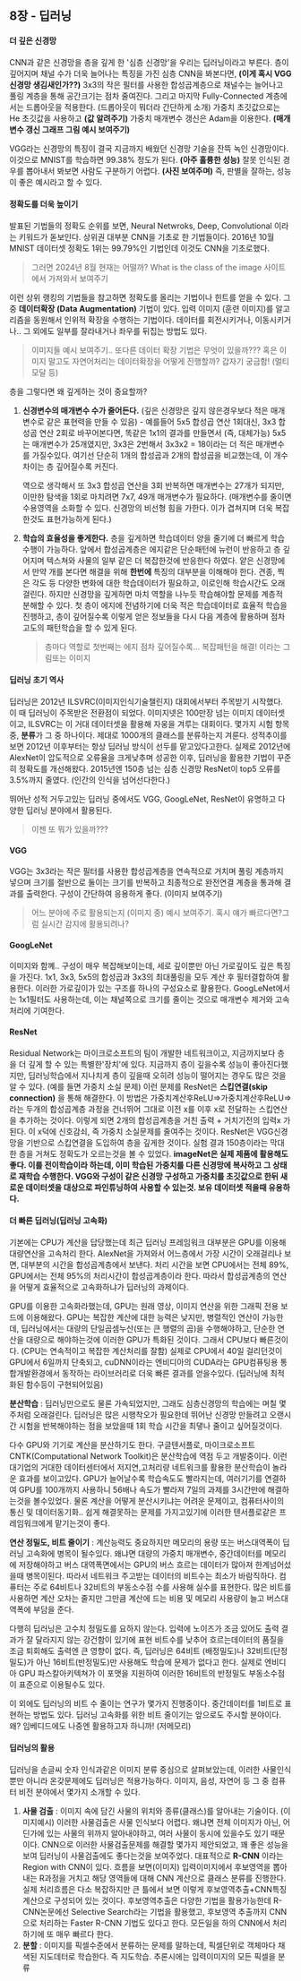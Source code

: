 ## 8장 - 딥러닝

#### 더 깊은 신경망
CNN과 같은 신경망을 층을 깊게 한 '심층 신경망'을 우리는 딥러닝이라고 부른다.
층이 깊어지며 채널 수가 더욱 늘어나는 특징을 가진 심층 CNN을 봐본다면,
**(이게 혹시 VGG 신경망 생김새인가??)** 3x3의 작은 필터를 사용한 합성곱계층으로 채널수는 늘어나고 풀링 계층을 통해 공간크기는 점차 줄여진다. 그리고 마지막 Fully-Connected 계층에서는 드롭아웃을 적용한다. (드롭아웃이 뭐더라 간단하게 소개)
가중치 초깃값으로는 He 초깃값을 사용하고 **(값 알려주기)** 가중치 매개변수 갱신은 Adam을 이용한다. **(매개변수 갱신 그래프 그림 예시 보여주기)**

VGG라는 신경망의 특징이 결국 지금까지 배웠던 신경망 기술을 잔뜩 녹인 신경망이다. 이것으로 MNIST를 학습하면 99.38% 정도가 된다. **(아주 훌륭한 성능)**
잘못 인식된 경우를 뽑아내서 봐보면 사람도 구분하기 어렵다. **(사진 보여주며)** 즉, 판별을 잘하는, 성능이 좋은 예시라고 할 수 있다.
#### 정확도를 더욱 높이기
발표된 기법들의 정확도 순위를 보면, Neural Netwroks, Deep, Convolutional 이라는 키워드가 돋보인다. 상위권 대부분 CNN을 기초로 한 기법들이다.
2016년 10월 MNIST 데이터셋 정확도 1위는 99.79%인 기법인데 이것도 CNN을 기초로했다.
> 그러면 2024년 8월 현재는 어떨까? What is the class of the image 사이트에서 가져와서 보여주기

이런 상위 랭킹의 기법들을 참고하면 정확도를 올리는 기법이나 힌트를 얻을 수 있다.
그 중 **데이터확장 (Data Augmentation)** 기법이 있다. 입력 이미지 (훈련 이미지)를 알고리즘을 동원해서 인위적 확장을 수행하는 기법이다.
데이터를 회전시키거나, 이동시키거나.. 그 외에도 일부를 잘라내거나 좌우를 뒤집는 방법도 있다. 
> 이미지들 예시 보여주기.. 또다른 데이터 확장 기법은 무엇이 있을까???
> 혹은 이미지 말고도 자연어처리는 데이터확장을 어떻게 진행할까? 갑자기 궁금함! (멀티모달 등)

층을 그렇다면 왜 깊게하는 것이 중요할까?
1) **신경변수의 매개변수 수가 줄어든다.**  (깊은 신경망은 깊지 않은경우보다 적은 매개변수로 같은 표현력을 만들 수 있음) - 예를들어 5x5 합성곱 연산 1회대신, 3x3 합성곱 연산 2회로 바꾸어본다면, 똑같은 1x1의 결과를 만들면서 (즉, 대체가능) 5x5는 매개변수가 25개였지만, 3x3은 2번해서 3x3x2 = 18이라는 더 적은 매개변수를 가질수있다. 여기선 단순히 1개의 합성곱과 2개의 합성곱을 비교했는데, 이 개수 차이는 층 깊어질수록 커진다.
   
   역으로 생각해서 또 3x3 합성곱 연산을 3회 반복하면 매개변수는 27개가 되지만, 이만한 탐색을 1회로 마치려면 7x7, 49개 매개변수가 필요하다.
   (매개변수를 줄이면 수용영역을 소화할 수 있다. 신경망의 비선형 힘을 가한다. 이가 겹쳐지며 더욱 복잡한것도 표현가능하게 된다.)
2) **학습의 효율성을 좋게한다.** 층을 깊게하면 학습데이터 양을 줄기에 더 빠르게 학습수행이 가능하다. 앞에서 합성곱계층은 에지같은 단순패턴에 뉴런이 반응하고 층 깊어지며 텍스쳐와 사물의 일부 같은 더 복잡한것에 반응한다 하였다. 
   얕은 신경망에서 만약 개를 본다면 해결을 위해 **한번에** 특징의 대부분을 이해해야 한다. 견종, 찍은 각도 등 다양한 변화에 대한 학습데이터가 필요하고, 이로인해 학습시간도 오래걸린다.
   하지만 신경망을 깊게하면 마치 역할을 나누듯 학습해야할 문제를 계층적 분해할 수 있다.
   첫 층이 에지에 전념하기에 더욱 적은 학습데이터로 효율적 학습을 진행하고, 층이 깊어질수록 이렇게 얻은 정보들을 다시 다음 계층에 활용하며 점차 고도의 패턴학습을 할 수 있게 된다.
	> 층마다 역할로 첫번째는 에지 점차 깊어질수록... 복잡패턴을 해결! 이라는 그림또는 이미지
	
#### 딥러닝 초기 역사
딥러닝은 2012년 ILSVRC(이미지인식기술챌린지) 대회에서부터 주목받기 시작했다. 이 때 딥러닝이 주목받은 전환점이 되었다.
이미지넷은 100만장 넘는 이미지 데이터셋이고, ILSVRC는 이 거대 데이터셋을 활용해 자웅을 겨루는 대회이다. 
몇가지 시험 항목 중, **분류**가 그 중 하나이다. 제대로 1000개의 클래스를 분류하는지 겨룬다. 
성적추이를 보면 2012년 이후부터는 항상 딥러닝 방식이 선두를 맡고있다고한다. 실제로 2012년에 AlexNet이 압도적으로 오류율을 크게낮추며 성공한 이후, 딥러닝을 활용한 기법이 꾸준히 정확도를 개선해왔다.
2015년엔 150층 넘는 심층 신경망 ResNet이 top5 오류를 3.5%까지 줄였다. (인간의 인식을 넘어선다한다.)

뛰어난 성적 거두고있는 딥러닝 중에서도 VGG, GoogLeNet, ResNet이 유명하고 다양한 딥러닝 분야에서 활용된다. 
> 이젠 또 뭐가 있을까???

#### VGG
VGG는 3x3라는 작은 필터를 사용한 합성곱계층을 연속적으로 거치며 풀링 계층까지 넣으며 크기를 절반으로 둘이는 크기를 반복하고 최종적으로 완전연결 계층을 통과해 결과를 출력한다.
구성이 간단하여 응용하게 좋다. (이미지 보여주기) 
> 어느 분야에 주로 활용되는지 (이미지 중) 예시 보여주기. 혹시 얘가 빠르다면?그럼 실시간 감지에 활용되려나?
#### GoogLeNet
이미지와 함꼐..
구성이 매우 복잡해보이는데, 세로 깊이뿐만 아닌 가로깊이도 깊은 특징을 가진다. 1x1, 3x3, 5x5의 합성곱과 3x3의 최대풀링을 모두 계산 후 필터결합하여 활용한다. 이러한 가로깊이가 있는 구조를 하나의 구성요소로 활용한다.
GoogLeNet에서는 1x1필터도 사용하는데, 이는 채널쪽으로 크기를 줄이는 것으로 매개변수 제거와 고속처리에 기여한다. 
#### ResNet
Residual Network는 마이크로소프트의 팀이 개발한 네트워크이고, 지금까지보다 층을 더 깊게 할 수 있는 특별한'장치'에 있다.
지금까지 층이 깊을수록 성능이 좋아진다했지만, 딥러닝학습에서 지나치게 층이 깊을때 오히려 성능이 떨어지는 경우도 많은 것을 알 수 있다. (예를 들면 가중치 소실 문제)
이런 문제를 ResNet은 **스킵연결(skip connection)** 을 통해 해결한다. 
이 방법은 가중치계산후ReLU=>가중치계산후ReLU=> 라는 두개의 합성곱계층 과정을 건너뛰어 그대로 이전 x를 이후 x로 전달하는 스킵연산을 추가하는 것이다.
이렇게 되면 2개의 합성곱계층을 거친 출력 + 거치기전의 입력x 가 된다. 이 x덕에 신호감쇠, 즉 가중치 소실문제를 줄여주는 것이다.
ResNet은 VGG신경망을 기반으로 스킵연결을 도입하여 층을 깊게한 것이다.
실험 결과 150층이라는 막대한 층을 거쳐도 정확도가 오르는것을 볼 수 있었다.
**imageNet은 실제 제품에 활용해도 좋다. 이를 전이학습이라 하는데, 이미 학습된 가중치를 다른 신경망에 복사하고 그 상태로 재학습 수행한다. VGG와 구성이 같은 신경망 구성하고 가중치를 초깃값으로 한뒤 새로운 데이터셋을 대상으로 파인튜닝하여 사용할 수 있는것. 보유 데이터셋 적을때 유용하다.**
#### 더 빠른 딥러닝(딥러닝 고속화)
기본에는 CPU가 계산을 답당했는데 최근 딥러닝 프레임워크 대부분은 GPU를 이용해 대량연산을 고속처리 한다. 
AlexNet을 가져와서 어느층에서 가장 시간이 오래걸리나 보면, 대부분의 시간을 합성곱계층에서 보낸다. 처리 시간을 보면 CPU에서는 전체 89%, GPU에서는 전체 95%의 처리시간이 합성곱계층이라 한다. 따라서 합성곱계층의 연산을 어떻게 효율적으로 고속화하냐가 딥러닝의 과제이다.

GPU를 이용한 고속화라했는데, GPU는 원래 영상, 이미지 연산을 위한 그래픽 전용 보드에 이용해왔다. GPU는 복잡한 계산에 대한 능력은 낮지만, 병렬적인 연산이 가능한데, 딥러닝에서는 대량의 단일곱셈누산(또는 큰 행렬의 곱)을 수행해야하고, 단순한 연산을 대량으로 해야하는것에 이러한 GPU가 특화된 것이다. 그래서 CPU보다 빠른것이다. (CPU는 연속적이고 복잡한 계산처리를 잘함)
실제로 CPU에서 40일 걸리던것이 GPU에서 6일까지 단축되고, cuDNN이라는 엔비디아의 CUDA라는 GPU컴퓨팅용 통합개발환경에서 동작하는 라이브러리로 더욱 빠른 결과를 얻을수있다. (딥러닝에 최적화된 함수등이 구현되어있음)

**분산학습** : 딥러닝만으로도 물론 가속되었지만, 그래도 심층신경망의 학습에는 며칠 몇주처럼 오래걸린다. 딥러닝은 많은 시행착오가 필요한데 뛰어난 신경망 만들려고 오랜시간 시험을 반복해야하는 점을 보았을때 1회 학습 시간을 최댛나 줄이고 싶어질것이다.

다수 GPU와 기기로 계산을 분산하기도 한다. 구글텐서플로, 마이크로소프트CNTK(Computational Network Toolkit)은 분산학습에 역점 두고 개발중이다. 이런 대기업의 거대한 데이터센터에서 저지연,고처리량 네트워크를 활용한 분산학습이 놀라운 효과를 보이고있다. 
GPU가 늘어날수록 학습속도도 빨라지는데, 여러기기를 연결하여 GPU를 100개까지 사용하니 56배나 속도가 빨라져 7일의 과제를 3시간만에 해결하는것을 볼수있었다.
물론 계산을 어떻게 분산시키냐는 어려운 문제이고, 컴퓨터사이의 통신 및 데이터동기화.. 쉽게 해결못하는 문제를 가지고있기에 이러한 텐서플로같은 프레임워크에게 맡기는것이 좋다.

**연산 정밀도, 비트 줄이기** : 계산능력도 중요하지만 메모리의 용량 또는 버스대역폭이 딥러닝 고속화에 병목이 될수있다. 왜냐면 대량의 가중치 매개변수, 중간데이터를 메모리에 저장해야하고
버스 대역폭면에서는 GPU의 버스 흐르는 데이터가 많아져 한계넘어섰을때 병목이된다. 따라서 네트워크 주고받는 데이터의 비트수는 최소가 바람직하다.
컴퓨터는 주로 64비트나 32비트의 부동소수점 수를 사용해 실수를 표현한다. 많은 비트를 사용하면 계산 오차는 줄지만 그만큼 계산에 드는 비용 및 메모리 사용량이 늘고 버스대역폭에 부담을 준다.

다행히 딥러닝은 고수치 정밀도를 요하지 않는다. 입력에 노이즈가 조금 있어도 출력 결과가 잘 달라지지 않는 강건함이 있기에 표현 비트수를 낮추어 흐르는데이터의 품질을 조금 퇴회해도 출력엔 큰 영향이 없다.
즉, 딥러닝은 64비트 (배정밀도)나 32비트(단정밀도)가 아닌 16비트(반정밀도)만 사용해도 학습에 문제가 없다고 한다. 실제로 엔비디아 GPU 파스칼아키텍쳐가 이 포맷을 지원하여 이러한 16비트의 반정밀도 부동소수점이 표준으로 이용될수도 있다.

이 외에도 딥러닝의 비트 수 줄이는 연구가 몇가지 진행중이다. 중간데이터를 1비트로 표현하는 방법도 있다. 딥러닝 고속화를 위한 비트 줄이기는 앞으로도 주시할 분야이다. 왜? 임베디드에도 나중엔 활용하고자 하니까! (저메모리)
#### 딥러닝의 활용
딥러닝을 손글씨 숫자 인식과같은 이미지 분류 중심으로 살펴보았는데, 이러한 사물인식뿐만 아니라 온갖문제에도 딥러닝은 적용가능하다. 이미지, 음성, 자연어 등
그 중 컴퓨터 비전 분야에서 몇가지 소개할 수 있다.
1) **사물 검출** : 이미지 속에 담긴 사물의 위치와 종류(클래스)를 알아내는 기술이다. (이미지예시)
   이러한 사물검출은 사물 인식보다 어렵다. 왜냐면 전체 이미지가 아닌, 어딘가에 있는 사물의 위까지 알아내야하고, 여러 사물이 동시에 있을수도 있기 때문이다.
   CNN으로 이러한 사물검출문제를 해결할 몇가지 제안되었고, 꽤 좋은 성능을 보여 딥러닝이 사물검출에도 좋다는것을 보여주었다.
   대표적으로 **R-CNN** 이라는 Region with CNN이 있다. 흐름을 보면(이미지) 입력이미지에서 후보영역을 뽑아내는 R과정을 거치고 해당 영역들에 대해 CNN 계산으로 클래스 분류를 진행한다.
   실제 처리흐름은 다소 복잡하지만 큰 틀에서 보면 이렇게 후보영역추출+CNN특징계산으로 구성되어 있는 것이다.
   후보영역추출은 다양한 기법을 활용가능한데 R-CNN논문에선 Selective Search라는 기법을 활용했고, 후보영역 추출까지 CNN으로 처리하는 Faster R-CNN 기법도 있다고 한다. 모든일을 하의 CNN에서 처리하기에 또 매우 빠르다 한다.
2) **분할** : 이미지를 픽셀수준에서 분류하는 문제를 말하는데, 픽셀단위로 객체마다 채색된 지도데터로 학습한다. 즉 지도학습. 추론시에는 입력이미지의 모든 픽셀을 분류